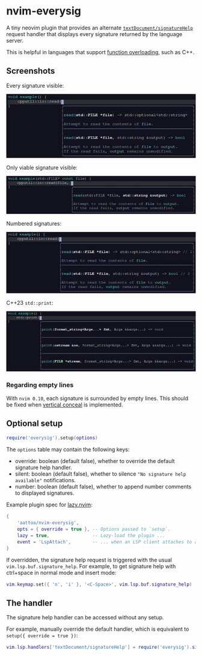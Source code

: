 # nvim-everysig

A tiny neovim plugin that provides an alternate [`textDocument/signatureHelp`](https://microsoft.github.io/language-server-protocol/specifications/lsp/3.17/specification/#textDocument_signatureHelp) request handler that displays every signature returned by the language server.

This is helpful in languages that support [function overloading](https://en.wikipedia.org/wiki/Function_overloading), such as C++.

## Screenshots

Every signature visible:

![](screenshots/read-1.png)

Only viable signature visible:

![](screenshots/read-2.png)

Numbered signatures:

![](screenshots/read-numbered.png)

C++23 `std::print`:

![](screenshots/print.png)

### Regarding empty lines

With `nvim 0.10`, each signature is surrounded by empty lines. This should be fixed when [vertical conceal](https://github.com/neovim/neovim/issues/25718) is implemented.

## Optional setup

```lua
require('everysig').setup(options)
```

The `options` table may contain the following keys:

- override: boolean (default false), whether to override the default signature help handler.
- silent: boolean (default false), whether to silence `"No signature help available"` notifications.
- number: boolean (default false), whether to append number comments to displayed signatures.

Example plugin spec for [lazy.nvim](https://github.com/folke/lazy.nvim):

```lua
{
    'aattoa/nvim-everysig',
    opts = { override = true }, -- Options passed to `setup`.
    lazy = true,                -- Lazy-load the plugin ...
    event = 'LspAttach',        -- ... when an LSP client attaches to a buffer.
}
```

If overridden, the signature help request is triggered with the usual `vim.lsp.buf.signature_help`. For example, to get signature help with ctrl+space in normal mode and insert mode:

```lua
vim.keymap.set({ 'n', 'i' }, '<C-Space>', vim.lsp.buf.signature_help)
```

## The handler

The signature help handler can be accessed without any setup.

For example, manually override the default handler, which is equivalent to `setup({ override = true })`:

```lua
vim.lsp.handlers['textDocument/signatureHelp'] = require('everysig').signature_help_handler
```
